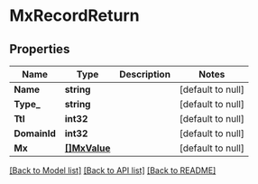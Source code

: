 # MxRecordReturn

## Properties
Name | Type | Description | Notes
------------ | ------------- | ------------- | -------------
**Name** | **string** |  | [default to null]
**Type_** | **string** |  | [default to null]
**Ttl** | **int32** |  | [default to null]
**DomainId** | **int32** |  | [default to null]
**Mx** | [**[]MxValue**](MXValue.md) |  | [default to null]

[[Back to Model list]](../README.md#documentation-for-models) [[Back to API list]](../README.md#documentation-for-api-endpoints) [[Back to README]](../README.md)


